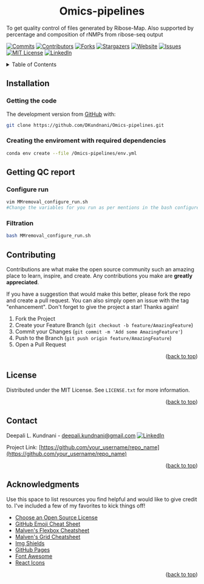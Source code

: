 
<h1 align="center">Omics-pipelines</h1>
To get quality control of files generated by Ribose-Map. 
Also supported by percentage and composition of rNMPs from ribose-seq output 

<!-- Improved compatibility of back to top link: See: https://github.com/othneildrew/Best-README-Template/pull/73 -->
<a name="readme-top"></a>
<!--
-->
[![Commits][Commits-shield]][Commits-url]
[![Contributors][contributors-shield]][contributors-url]
[![Forks][forks-shield]][forks-url]
[![Stargazers][stars-shield]][stars-url]
[![Website][website-shield]][website-url]
[![Issues][issues-shield]][issues-url]
[![MIT License][license-shield]][license-url]
[![LinkedIn][linkedin-shield]][linkedin-url]

<!-- TABLE OF CONTENTS -->
<details>
  <summary>Table of Contents</summary>
  <ol>
    <li><a href="##Installation">Installation</a></li>
      <ul>
        <li><a href="###getting-the-code">Getting the code</a></li>
       <li><a href="###Creating-the-enviroment-with-required-dependencies">Creating the enviroment with required dependencies</a></li>
      </ul>
    </li>
    <li><a href="#Usage">Usage</a></li>
      <ul>
        <li><a href="###Getting QC report">Getting QC report</a></li>
       <li><a href="###Getting-counts-using-bed-file">Getting-counts-using-bed-file</a></li>
      </ul>
  </ol>
</details>


## Installation

### Getting the code
The development version from [GitHub](https://github.com/) with:

```sh
git clone https://github.com/DKundnani/Omics-pipelines.git
```

### Creating the enviroment with required dependencies

```sh
conda env create --file /Omics-pipelines/env.yml
```

## Getting QC report
### Configure run
```bash
vim MMremoval_configure_run.sh
#Change the variables for you run as per mentions in the bash configure file
```

### Filtration
```bash
bash MMremoval_configure_run.sh

```


<!-- CONTRIBUTING -->
## Contributing

Contributions are what make the open source community such an amazing place to learn, inspire, and create. Any contributions you make are **greatly appreciated**.

If you have a suggestion that would make this better, please fork the repo and create a pull request. You can also simply open an issue with the tag "enhancement".
Don't forget to give the project a star! Thanks again!

1. Fork the Project
2. Create your Feature Branch (`git checkout -b feature/AmazingFeature`)
3. Commit your Changes (`git commit -m 'Add some AmazingFeature'`)
4. Push to the Branch (`git push origin feature/AmazingFeature`)
5. Open a Pull Request

<p align="right">(<a href="#readme-top">back to top</a>)</p>



<!-- LICENSE -->
## License

Distributed under the MIT License. See `LICENSE.txt` for more information.

<p align="right">(<a href="#readme-top">back to top</a>)</p>



<!-- CONTACT -->
## Contact

Deepali L. Kundnani - [deepali.kundnani@gmail.com](mailto::deepali.kundnani@gmail.com)    [![LinkedIn][linkedin-shield]][linkedin-url] 

Project Link: [https://github.com/your_username/repo_name](https://github.com/your_username/repo_name)

<p align="right">(<a href="#readme-top">back to top</a>)</p>


<!-- ACKNOWLEDGMENTS -->
## Acknowledgments

Use this space to list resources you find helpful and would like to give credit to. I've included a few of my favorites to kick things off!

* [Choose an Open Source License](https://choosealicense.com)
* [GitHub Emoji Cheat Sheet](https://www.webpagefx.com/tools/emoji-cheat-sheet)
* [Malven's Flexbox Cheatsheet](https://flexbox.malven.co/)
* [Malven's Grid Cheatsheet](https://grid.malven.co/)
* [Img Shields](https://shields.io)
* [GitHub Pages](https://pages.github.com)
* [Font Awesome](https://fontawesome.com)
* [React Icons](https://react-icons.github.io/react-icons/search)

<p align="right">(<a href="#readme-top">back to top</a>)</p>



<!-- MARKDOWN LINKS & IMAGES -->
<!-- https://www.markdownguide.org/basic-syntax/#reference-style-links -->
[contributors-shield]: https://img.shields.io/github/contributors/DKundnani/Omics-pipelines?style=for-the-badge
[contributors-url]: https://github.com/DKundnani/Omics-pipelines/graphs/contributors
[forks-shield]: https://img.shields.io/github/forks/DKundnani/Omics-pipelines?style=for-the-badge
[forks-url]: https://github.com/DKundnani/Omics-pipelines/forks
[stars-shield]: https://img.shields.io/github/stars/DKundnani/Omics-pipelines?style=for-the-badge
[stars-url]: https://github.com/DKundnani/Ribose-Map-QC/stargazers
[issues-shield]: https://img.shields.io/github/issues/DKundnani/Omics-pipelines?style=for-the-badge
[issues-url]: https://github.com/DKundnani/Omics-pipelines/issues
[license-shield]: https://img.shields.io/github/license/DKundnani/Omics-pipelines?style=for-the-badge
[license-url]: https://github.com/DKundnani/Omics-pipelines/blob/master/LICENSE.txt
[linkedin-shield]: https://img.shields.io/badge/-LinkedIn-black.svg?style=for-the-badge&logo=linkedin&colorB=555
[linkedin-url]: https://linkedin.com/in/deepalik
[product-screenshot]: images/screenshot.png
[commits-url]: https://github.com/DKundnani/Omics-pipelines/pulse
[commits-shield]: https://img.shields.io/github/commit-activity/t/DKundnani/Omics-pipelines?style=for-the-badge
[website-shield]: https://img.shields.io/website?url=http%3A%2F%2Fdkundnani.bio%2F&style=for-the-badge
[website-url]:http://dkundnani.bio/ 
